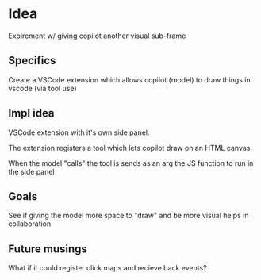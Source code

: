 # Idea

Expirement w/ giving copilot another visual sub-frame

## Specifics

Create a VSCode extension which allows copilot (model) to draw things in vscode (via tool use)

## Impl idea

VSCode extension with it's own side panel.

The extension registers a tool which lets copilot draw on an HTML canvas

When the model "calls" the tool is sends as an arg the JS function to run in the side panel

## Goals

See if giving the model more space to "draw" and be more visual helps in collaboration

## Future musings
What if it could register click maps and recieve back events?